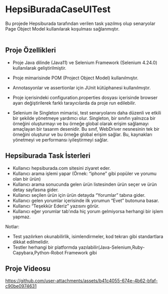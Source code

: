 # HepsiBuradaCaseUITest
Bu projede Hepsiburada tarafından verilen task yazılmış olup senaryolar Page Object Model kullanılarak koşulması sağlanmıştır. </br></br>

## Proje Özellikleri </br>

* Proje Java dilinde (Java11) ve Selenium Framework (Selenium 4.24.0) kullanılarak geliştirilmiştir.

* Proje mimarisinde POM (Project Object Model) kullanılmıştır.

* Annotasyonlar ve assertionlar için JUnit kütüphanesi kullanılmıştır.

* Proje içerisindeki configuration.properties dosyası içerisinde browser ayarı değiştirilerek farklı tarayıcılarda da proje run edilebilir.

* Selenium ile Singleton mimarisi, test senaryolarını daha düzenli ve etkili bir şekilde yönetmeye yardımcı olur. Singleton, bir sınıfın yalnızca bir örneğini oluşturmayı ve bu örneğe global olarak erişim sağlamayı amaçlayan bir tasarım desenidir. Bu sınıf, WebDriver nesnesinin tek bir örneğini oluşturur ve bu örneğe global erişim sağlar. Bu, kaynakları yönetmeyi ve performansı iyileştirmeyi sağlar.


## Hepsiburada Task İsterleri  </br>
* Kullanıcı hepsiburada.com sitesini ziyaret eder.  </br>
* Kullanıcı arama işlemi yapar (Örnek: “iphone” gibi popüler ve yorumu olan bir ürün)  </br>
* Kullanıcı arama sonucunda gelen ürün listesinden ürün seçer ve ürün detay sayfasına gider.  </br>
* Kullanıcı seçilen ürün için ürün detayda “Yorumlar” tabına gider.  </br>
* Kullanıcı gelen yorumlar içerisinde ilk yorumun “Evet” butonuna basar.  </br>
* Kullanıcı “Teşekkür Ederiz” yazısını görür.  </br>
* Kullanıcı eğer yorumlar tab’ında hiç yorum gelmiyorsa herhangi bir işlem yapmaz.  </br>

Notlar:   </br>
* Test yazılırken okunabilirlik, isimlendirmeler, kod tekrarı gibi standartlara dikkat edilmelidir.   </br>
* Testler herhangi bir platformda yazılabilir(Java-Selenium,Ruby-Capybara,Python-Robot Framework gibi  </br>


## Proje Videosu  </br> 

https://github.com/user-attachments/assets/b41c4055-674e-4b62-bfaf-c90be0974631



